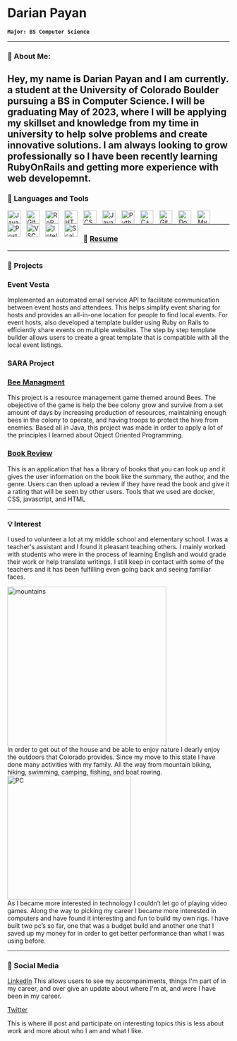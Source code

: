 
# Darian Payan

**`Major: BS Computer Science`**

---
### 💬 About Me:
Hey, my name is Darian Payan and I am currently. a student at the University of Colorado Boulder pursuing a BS in Computer Science. I will be graduating May of 2023, where I will be applying my skillset and knowledge from my time in university to help solve problems and create innovative solutions. I am always looking to grow professionally so I have been recently learning RubyOnRails and getting more experience with web developemnt. 
---

### 🧰 Languages and Tools

<img align="left" alt="Java" width="30px" style="padding-right:10px;" src="https://cdn.jsdelivr.net/gh/devicons/devicon/icons/java/java-original.svg"/>
<img align="left" alt="Git" width="30px" style="padding-right:10px;" src="https://cdn.jsdelivr.net/gh/devicons/devicon/icons/git/git-original.svg" />
<img align="left" alt="RoR" width="30px" style="padding-right:10px;" src="https://1000logos.net/wp-content/uploads/2020/08/Ruby-on-Rails-Logo.jpg" />
<img align="left" alt="HTML" width="30px" style="padding-right:10px;" src="https://cdn.jsdelivr.net/gh/devicons/devicon/icons/html5/html5-plain.svg" />
<img align="left" alt="CSS" width="30px" style="padding-right:10px;" src="https://cdn.jsdelivr.net/gh/devicons/devicon/icons/css3/css3-plain.svg" />
<img align="left" alt="JavaScript" width="30px" style="padding-right:10px;" src="https://cdn.jsdelivr.net/gh/devicons/devicon/icons/javascript/javascript-plain.svg" />
<img align="left" alt="Python" width="30px" style="padding-right:10px;" src="https://cdn.jsdelivr.net/gh/devicons/devicon/icons/python/python-plain.svg" />
<img align="left" alt="C++" width="30px" style="padding-right:10px;" src="https://cdn.jsdelivr.net/gh/devicons/devicon/icons/cplusplus/cplusplus-line.svg" />
<img align="left" alt="GitHub" width="30px" style="padding-right:10px;" src="https://cdn.jsdelivr.net/gh/devicons/devicon/icons/github/github-original.svg" />
<img align="left" alt="Docker" width="30px" style="padding-right:10px;" src="https://cdn.jsdelivr.net/gh/devicons/devicon/icons/docker/docker-plain.svg" />
<img align="left" alt="MySQL" width="30px" style="padding-right:10px;" src="https://cdn.jsdelivr.net/gh/devicons/devicon/icons/mysql/mysql-original.svg" />
<img align="left" alt="PostgresSQL" width="30px" style="padding-right:10px;" src="https://cdn.jsdelivr.net/gh/devicons/devicon/icons/postgresql/postgresql-original.svg" />
<img align="left" alt="VSCode" width="30px" style="padding-right:10px;" src="https://cdn.jsdelivr.net/gh/devicons/devicon/icons/vscode/vscode-original.svg" />
<img align="left" alt="IntelliJ" width="30px" style="padding-right:10px;" src="https://cdn.jsdelivr.net/gh/devicons/devicon/icons/intellij/intellij-plain.svg" />
<img align="left" alt="Scala" width="30px" style="padding-right:10px;" src="https://cdn.jsdelivr.net/gh/devicons/devicon/icons/scala/scala-original.svg" />    
<br />

---

### 📘 <a href="https://drive.google.com/file/d/1bIPYFdVzr2EmJ-bPmBkrmzo1ECh-VO-R/view?usp=sharing">Resume</a>

---

### 🚀 Projects

### Event Vesta
Implemented an automated email service API to facilitate communication between event hosts and attendees. This helps simplify event sharing for hosts and provides an all-in-one location for people to find local events. 
For event hosts, also developed a template builder using Ruby on Rails to efficiently share events on multiple websites. The step by step template builder allows users to create a great template that is compatible with all the local event listings.


### SARA Project 


### <a href="https://github.com/Plootle/BeeGame">Bee Managment </a>
This project is a resource management game themed around Bees. The obejective of the game is help the  bee colony grow and survive from a set amount of days by increasing production of resources, maintaining enough bees in the colony to operate, and having troops to protect the hive from enemies. Based all in Java, this project was made in order to apply a lot of the principles I learned about Object Oriented Programming. 

### <a href="https://github.com/CSCI-3308-CU-Boulder/3308SP21_section013_5">Book Review </a>
This is an application that has a library of books that you can look up and it gives the user information on the book like the summary, the author, and the genre. Users can then upload a review if they have read the book and give it a rating that will be seen by other users. Tools that we used are docker, CSS, javascript, and HTML

---

### 💡 Interest

I used to volunteer a lot at my middle school and elementary school. I was a teacher's assistant and I found it pleasant teaching others. I mainly worked with students who were in the process of learning English and would grade their work or help translate writings. I still keep in contact with some of the teachers and it has been fulfilling even going back and seeing familiar faces.

<img align="left" alt="mountains" width="360px" style="padding-right:10px;" src="https://cdn.britannica.com/90/116090-050-E3CDFBD5/Rocky-Mountain-National-Park-Colorado.jpg" />
<br clear="left"/>
In order to get out of the house and be able to enjoy nature I dearly enjoy the outdoors that Colorado provides. Since my move to this state I have done many activities with my family. All the way from mountain biking, hiking, swimming, camping, fishing, and boat rowing.

<img align="left" alt="PC" width="280px" style="padding-right:10px;" src="https://cdna.pcpartpicker.com/static/forever/images/userbuild/284120.ef259283c2e58f2918219edfe9b6d299.jpg" />
<br clear="left"/>
As I became more interested in technology I couldn’t let go of playing video games. Along the way to picking my career I became more interested in computers and have found it interesting and fun to build my own rigs. I have built two pc’s so far, one that was a budget build and another one that I saved up my money for in order to get better performance than what I was using before. 


---

### 🧶 Social Media

<a href="https://www.linkedin.com/in/albert-tamayo-93207b208/">LinkedIn</a>
This allows users to see my accompaniments, things I'm part of in my career, and over give an update about where I'm at, and were I have been in my career.

<a href="https://twitter.com/Alberttmy16">Twitter</a>

This is where ill post and participate on interesting topics this is less about work and more about who I am and what I like.


